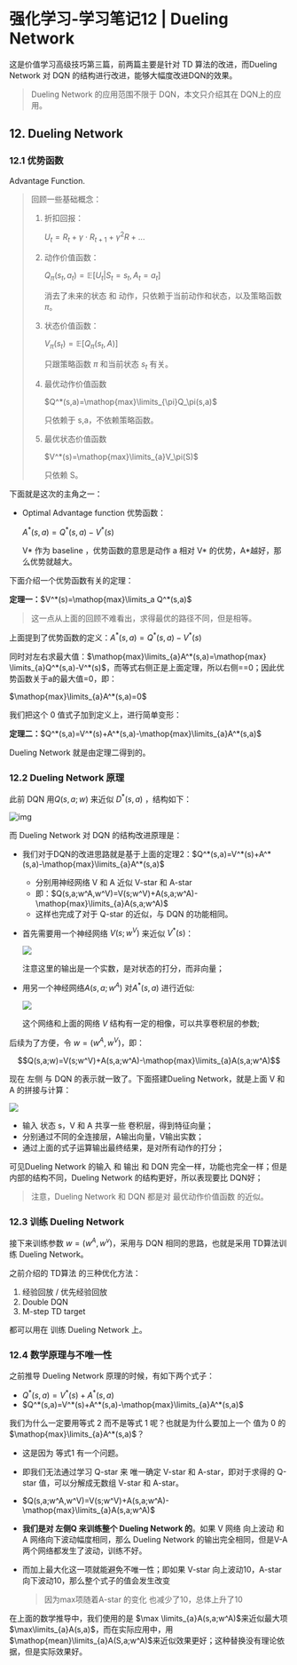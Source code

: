 # 强化学习-学习笔记12 | Dueling Network

这是价值学习高级技巧第三篇，前两篇主要是针对 TD 算法的改进，而Dueling Network 对 DQN 的结构进行改进，能够大幅度改进DQN的效果。

> Dueling Network 的应用范围不限于 DQN，本文只介绍其在 DQN上的应用。



## 12. Dueling Network

### 12.1 优势函数

Advantage Function.

> 回顾一些基础概念：
>
> 1. 折扣回报：
>
>    $U_t = R_t + \gamma \cdot R_{t+1} + \gamma^2R+...$
>
> 2. 动作价值函数：
>
>    $Q_\pi(s_t,a_t)=\mathbb{E}[U_t|S_t=s_t,A_t=a_t]$
>
>    消去了未来的状态 和 动作，只依赖于当前动作和状态，以及策略函数 $\pi$。
>
> 3. 状态价值函数：
>
>    $V_\pi(s_t)=\mathbb{E}[Q_\pi(s_t,A)]$
>
>    只跟策略函数 $\pi$ 和当前状态 $s_t$ 有关。
>
> 4. 最优动作价值函数
>
>    $Q^*(s,a)=\mathop{max}\limits_{\pi}Q_\pi(s,a)$
>
>    只依赖于 s,a，不依赖策略函数。
>
> 5. 最优状态价值函数
>
>    $V^*(s)=\mathop{max}\limits_{a}V_\pi(S)$
>
>    只依赖 S。

下面就是这次的主角之一：

- Optimal Advantage function 优势函数：

  $A^*(s,a)=Q^*(s,a)-V^*(s)$

  V* 作为 baseline ，优势函数的意思是动作 a 相对 V* 的优势，A*越好，那么优势就越大。



下面介绍一个优势函数有关的定理：

**定理一：**$V^*(s)=\mathop{max}\limits_a Q^*(s,a)$

> 这一点从上面的回顾不难看出，求得最优的路径不同，但是相等。

上面提到了优势函数的定义：$A^*(s,a)=Q^*(s,a)-V^*(s)$

同时对左右求最大值：$\mathop{max}\limits_{a}A^*(s,a)=\mathop{max} \limits_{a}Q^*(s,a)-V^*(s)$，而等式右侧正是上面定理，所以右侧==0；因此优势函数关于a的最大值=0，即：

$\mathop{max}\limits_{a}A^*(s,a)=0$



我们把这个 0 值式子加到定义上，进行简单变形：

**定理二：**$Q^*(s,a)=V^*(s)+A^*(s,a)-\mathop{max}\limits_{a}A^*(s,a)$



Dueling Network 就是由定理二得到的。



### 12.2 Dueling Network 原理



此前 DQN 用$Q(s,a;w)$ 来近似 $D^*(s,a)$ ，结构如下：

![img](https://img2022.cnblogs.com/blog/2192866/202207/2192866-20220708180904823-1849395949.png)

而 Dueling Network 对 DQN 的结构改进原理是：

- 我们对于DQN的改进思路就是基于上面的定理2：$Q^*(s,a)=V^*(s)+A^*(s,a)-\mathop{max}\limits_{a}A^*(s,a)$

  - 分别用神经网络 V 和 A 近似 V-star 和 A-star
  - 即：$Q(s,a;w^A,w^V)=V(s;w^V)+A(s,a;w^A)-\mathop{max}\limits_{a}A(s,a;w^A)$
  - 这样也完成了对于 Q-star 的近似，与 DQN 的功能相同。

- 首先需要用一个神经网络 $V(s;w^V)$ 来近似 $V^*(s)$：

  ![](D:\Downloads\image\DN-1.png)

  注意这里的输出是一个实数，是对状态的打分，而非向量；

- 用另一个神经网络$A(s,a;w^A)$ 对$A^*(s,a)$ 进行近似:

  ![](D:\Downloads\image\DN-2.png)

  这个网络和上面的网络 $V$ 结构有一定的相像，可以共享卷积层的参数;

后续为了方便，令 $w=(w^A,w^V)$，即：

$$Q(s,a;w)=V(s;w^V)+A(s,a;w^A)-\mathop{max}\limits_{a}A(s,a;w^A)$$

现在 左侧 与 DQN 的表示就一致了。下面搭建Dueling Network，就是上面 V 和 A 的拼接与计算：

![](D:\Downloads\image\DN-3.png)

- 输入 状态 s，V 和 A 共享一些 卷积层，得到特征向量；
- 分别通过不同的全连接层，A输出向量，V输出实数；
- 通过上面的式子运算输出最终结果，是对所有动作的打分；

可见Dueling Network 的输入 和 输出 和 DQN 完全一样，功能也完全一样；但是内部的结构不同，Dueling Network 的结构更好，所以表现要比 DQN好；

> 注意，Dueling Network 和 DQN 都是对 最优动作价值函数 的近似。



###  12.3 训练 Dueling Network

接下来训练参数 $w=(w^A,w^v)$，采用与 DQN 相同的思路，也就是采用 TD算法训练 Dueling Network。

之前介绍的 TD算法 的三种优化方法：

1. 经验回放 / 优先经验回放
2. Double DQN
3. M-step TD target

都可以用在 训练 Dueling  Network 上。



### 12.4 数学原理与不唯一性

之前推导 Dueling Network 原理的时候，有如下两个式子：

- $Q^*(s,a)=V^*(s)+A^*(s,a)$
- $Q^*(s,a)=V^*(s)+A^*(s,a)-\mathop{max}\limits_{a}A^*(s,a)$



我们为什么一定要用等式 2 而不是等式 1 呢？也就是为什么要加上一个 值为 0 的  $\mathop{max}\limits_{a}A^*(s,a)$？

- 这是因为 等式1 有一个问题。

- 即我们无法通过学习 Q-star 来 唯一确定 V-star 和 A-star，即对于求得的 Q-star 值，可以分解成无数组 V-star 和 A-star。

- $Q(s,a;w^A,w^V)=V(s;w^V)+A(s,a;w^A)-\mathop{max}\limits_{a}A(s,a;w^A)$

- **我们是对 左侧Q 来训练整个 Dueling Network 的**。如果 V 网络 向上波动 和 A 网络向下波动幅度相同，那么 Dueling Network 的输出完全相同，但是V-A两个网络都发生了波动，训练不好。

- 而加上最大化这一项就能避免不唯一性；即如果 V-star 向上波动10，A-star 向下波动10，那么整个式子的值会发生改变

  > 因为max项随着A-star 的变化 也减少了10，总体上升了10



在上面的数学推导中，我们使用的是 $\max \limits_{a}A(s,a;w^A)$来近似最大项$\max\limits_{a}A(s,a)$，而在实际应用中，用 $\mathop{mean}\limits_{a}A(S,a;w^A)$来近似效果更好；这种替换没有理论依据，但是实际效果好。































